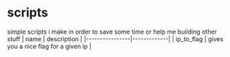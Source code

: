 # scripts
simple scripts i make in order to save some time or help me building other stuff
| name           | description |
|----------------|-------------|
| ip_to_flag | gives you a nice flag for a given ip |
